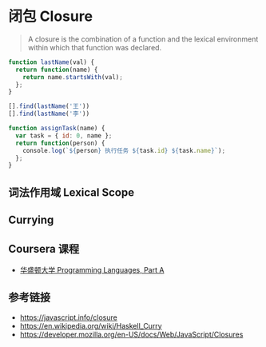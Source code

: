 # 闭包 Closure

> A closure is the combination of a function and the lexical environment within which that function was declared.

```javascript
function lastName(val) {
  return function(name) {
    return name.startsWith(val);
  };
}

[].find(lastName('王'))
[].find(lastName('李'))
```

```javascript
function assignTask(name) {
  var task = { id: 0, name };
  return function(person) {
    console.log(`${person} 执行任务 ${task.id} ${task.name}`);
  };
}
```

## 词法作用域 Lexical Scope

## Currying

## Coursera 课程
* [华盛顿大学 Programming Languages, Part A](https://www.coursera.org/learn/programming-languages)

## 参考链接
* https://javascript.info/closure
* https://en.wikipedia.org/wiki/Haskell_Curry
* https://developer.mozilla.org/en-US/docs/Web/JavaScript/Closures

